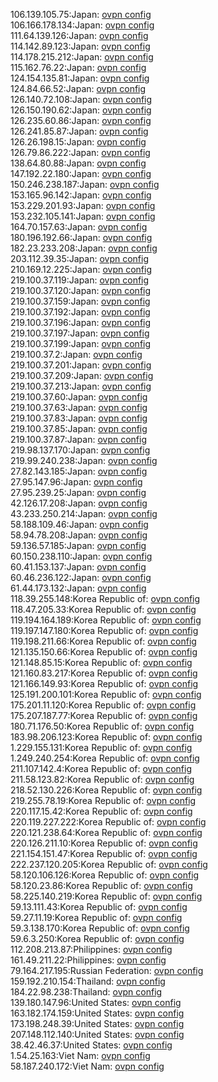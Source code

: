 106.139.105.75:Japan: [ovpn config](vpn/106_139_105_75.ovpn)  
106.166.178.134:Japan: [ovpn config](vpn/106_166_178_134.ovpn)  
111.64.139.126:Japan: [ovpn config](vpn/111_64_139_126.ovpn)  
114.142.89.123:Japan: [ovpn config](vpn/114_142_89_123.ovpn)  
114.178.215.212:Japan: [ovpn config](vpn/114_178_215_212.ovpn)  
115.162.76.22:Japan: [ovpn config](vpn/115_162_76_22.ovpn)  
124.154.135.81:Japan: [ovpn config](vpn/124_154_135_81.ovpn)  
124.84.66.52:Japan: [ovpn config](vpn/124_84_66_52.ovpn)  
126.140.72.108:Japan: [ovpn config](vpn/126_140_72_108.ovpn)  
126.150.190.62:Japan: [ovpn config](vpn/126_150_190_62.ovpn)  
126.235.60.86:Japan: [ovpn config](vpn/126_235_60_86.ovpn)  
126.241.85.87:Japan: [ovpn config](vpn/126_241_85_87.ovpn)  
126.26.198.15:Japan: [ovpn config](vpn/126_26_198_15.ovpn)  
126.79.86.222:Japan: [ovpn config](vpn/126_79_86_222.ovpn)  
138.64.80.88:Japan: [ovpn config](vpn/138_64_80_88.ovpn)  
147.192.22.180:Japan: [ovpn config](vpn/147_192_22_180.ovpn)  
150.246.238.187:Japan: [ovpn config](vpn/150_246_238_187.ovpn)  
153.165.96.142:Japan: [ovpn config](vpn/153_165_96_142.ovpn)  
153.229.201.93:Japan: [ovpn config](vpn/153_229_201_93.ovpn)  
153.232.105.141:Japan: [ovpn config](vpn/153_232_105_141.ovpn)  
164.70.157.63:Japan: [ovpn config](vpn/164_70_157_63.ovpn)  
180.196.192.66:Japan: [ovpn config](vpn/180_196_192_66.ovpn)  
182.23.233.208:Japan: [ovpn config](vpn/182_23_233_208.ovpn)  
203.112.39.35:Japan: [ovpn config](vpn/203_112_39_35.ovpn)  
210.169.12.225:Japan: [ovpn config](vpn/210_169_12_225.ovpn)  
219.100.37.119:Japan: [ovpn config](vpn/219_100_37_119.ovpn)  
219.100.37.120:Japan: [ovpn config](vpn/219_100_37_120.ovpn)  
219.100.37.159:Japan: [ovpn config](vpn/219_100_37_159.ovpn)  
219.100.37.192:Japan: [ovpn config](vpn/219_100_37_192.ovpn)  
219.100.37.196:Japan: [ovpn config](vpn/219_100_37_196.ovpn)  
219.100.37.197:Japan: [ovpn config](vpn/219_100_37_197.ovpn)  
219.100.37.199:Japan: [ovpn config](vpn/219_100_37_199.ovpn)  
219.100.37.2:Japan: [ovpn config](vpn/219_100_37_2.ovpn)  
219.100.37.201:Japan: [ovpn config](vpn/219_100_37_201.ovpn)  
219.100.37.209:Japan: [ovpn config](vpn/219_100_37_209.ovpn)  
219.100.37.213:Japan: [ovpn config](vpn/219_100_37_213.ovpn)  
219.100.37.60:Japan: [ovpn config](vpn/219_100_37_60.ovpn)  
219.100.37.63:Japan: [ovpn config](vpn/219_100_37_63.ovpn)  
219.100.37.83:Japan: [ovpn config](vpn/219_100_37_83.ovpn)  
219.100.37.85:Japan: [ovpn config](vpn/219_100_37_85.ovpn)  
219.100.37.87:Japan: [ovpn config](vpn/219_100_37_87.ovpn)  
219.98.137.170:Japan: [ovpn config](vpn/219_98_137_170.ovpn)  
219.99.240.238:Japan: [ovpn config](vpn/219_99_240_238.ovpn)  
27.82.143.185:Japan: [ovpn config](vpn/27_82_143_185.ovpn)  
27.95.147.96:Japan: [ovpn config](vpn/27_95_147_96.ovpn)  
27.95.239.25:Japan: [ovpn config](vpn/27_95_239_25.ovpn)  
42.126.17.208:Japan: [ovpn config](vpn/42_126_17_208.ovpn)  
43.233.250.214:Japan: [ovpn config](vpn/43_233_250_214.ovpn)  
58.188.109.46:Japan: [ovpn config](vpn/58_188_109_46.ovpn)  
58.94.78.208:Japan: [ovpn config](vpn/58_94_78_208.ovpn)  
59.136.57.185:Japan: [ovpn config](vpn/59_136_57_185.ovpn)  
60.150.238.110:Japan: [ovpn config](vpn/60_150_238_110.ovpn)  
60.41.153.137:Japan: [ovpn config](vpn/60_41_153_137.ovpn)  
60.46.236.122:Japan: [ovpn config](vpn/60_46_236_122.ovpn)  
61.44.173.132:Japan: [ovpn config](vpn/61_44_173_132.ovpn)  
118.39.255.148:Korea Republic of: [ovpn config](vpn/118_39_255_148.ovpn)  
118.47.205.33:Korea Republic of: [ovpn config](vpn/118_47_205_33.ovpn)  
119.194.164.189:Korea Republic of: [ovpn config](vpn/119_194_164_189.ovpn)  
119.197.147.180:Korea Republic of: [ovpn config](vpn/119_197_147_180.ovpn)  
119.198.211.66:Korea Republic of: [ovpn config](vpn/119_198_211_66.ovpn)  
121.135.150.66:Korea Republic of: [ovpn config](vpn/121_135_150_66.ovpn)  
121.148.85.15:Korea Republic of: [ovpn config](vpn/121_148_85_15.ovpn)  
121.160.83.217:Korea Republic of: [ovpn config](vpn/121_160_83_217.ovpn)  
121.166.149.93:Korea Republic of: [ovpn config](vpn/121_166_149_93.ovpn)  
125.191.200.101:Korea Republic of: [ovpn config](vpn/125_191_200_101.ovpn)  
175.201.11.120:Korea Republic of: [ovpn config](vpn/175_201_11_120.ovpn)  
175.207.187.77:Korea Republic of: [ovpn config](vpn/175_207_187_77.ovpn)  
180.71.176.50:Korea Republic of: [ovpn config](vpn/180_71_176_50.ovpn)  
183.98.206.123:Korea Republic of: [ovpn config](vpn/183_98_206_123.ovpn)  
1.229.155.131:Korea Republic of: [ovpn config](vpn/1_229_155_131.ovpn)  
1.249.240.254:Korea Republic of: [ovpn config](vpn/1_249_240_254.ovpn)  
211.107.142.4:Korea Republic of: [ovpn config](vpn/211_107_142_4.ovpn)  
211.58.123.82:Korea Republic of: [ovpn config](vpn/211_58_123_82.ovpn)  
218.52.130.226:Korea Republic of: [ovpn config](vpn/218_52_130_226.ovpn)  
219.255.78.19:Korea Republic of: [ovpn config](vpn/219_255_78_19.ovpn)  
220.117.15.42:Korea Republic of: [ovpn config](vpn/220_117_15_42.ovpn)  
220.119.227.222:Korea Republic of: [ovpn config](vpn/220_119_227_222.ovpn)  
220.121.238.64:Korea Republic of: [ovpn config](vpn/220_121_238_64.ovpn)  
220.126.211.10:Korea Republic of: [ovpn config](vpn/220_126_211_10.ovpn)  
221.154.151.47:Korea Republic of: [ovpn config](vpn/221_154_151_47.ovpn)  
222.237.120.205:Korea Republic of: [ovpn config](vpn/222_237_120_205.ovpn)  
58.120.106.126:Korea Republic of: [ovpn config](vpn/58_120_106_126.ovpn)  
58.120.23.86:Korea Republic of: [ovpn config](vpn/58_120_23_86.ovpn)  
58.225.140.219:Korea Republic of: [ovpn config](vpn/58_225_140_219.ovpn)  
59.13.111.43:Korea Republic of: [ovpn config](vpn/59_13_111_43.ovpn)  
59.27.11.19:Korea Republic of: [ovpn config](vpn/59_27_11_19.ovpn)  
59.3.138.170:Korea Republic of: [ovpn config](vpn/59_3_138_170.ovpn)  
59.6.3.250:Korea Republic of: [ovpn config](vpn/59_6_3_250.ovpn)  
112.208.213.87:Philippines: [ovpn config](vpn/112_208_213_87.ovpn)  
161.49.211.22:Philippines: [ovpn config](vpn/161_49_211_22.ovpn)  
79.164.217.195:Russian Federation: [ovpn config](vpn/79_164_217_195.ovpn)  
159.192.210.154:Thailand: [ovpn config](vpn/159_192_210_154.ovpn)  
184.22.98.238:Thailand: [ovpn config](vpn/184_22_98_238.ovpn)  
139.180.147.96:United States: [ovpn config](vpn/139_180_147_96.ovpn)  
163.182.174.159:United States: [ovpn config](vpn/163_182_174_159.ovpn)  
173.198.248.39:United States: [ovpn config](vpn/173_198_248_39.ovpn)  
207.148.112.140:United States: [ovpn config](vpn/207_148_112_140.ovpn)  
38.42.46.37:United States: [ovpn config](vpn/38_42_46_37.ovpn)  
1.54.25.163:Viet Nam: [ovpn config](vpn/1_54_25_163.ovpn)  
58.187.240.172:Viet Nam: [ovpn config](vpn/58_187_240_172.ovpn)  
